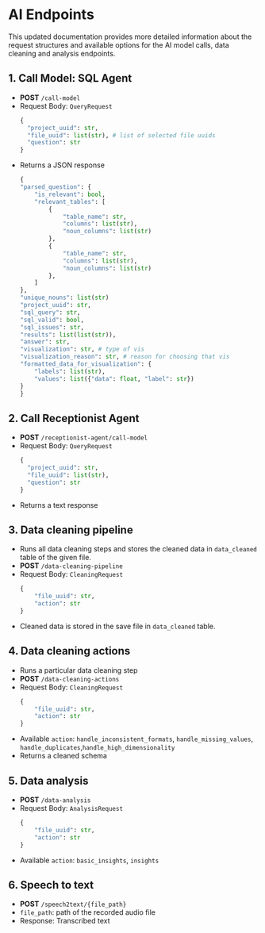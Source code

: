 # AI Endpoints
This updated documentation provides more detailed information about the request structures and available options for the AI model calls, data cleaning and analysis endpoints.

## 1. Call Model: SQL Agent
- **POST** `/call-model`
- Request Body: `QueryRequest`
  ```python
  {
    "project_uuid": str,
    "file_uuid": list(str), # list of selected file uuids
    "question": str
  }
- Returns a JSON response
    ```python
    {
    "parsed_question": {
        "is_relevant": bool,
        "relevant_tables": [
            {
                "table_name": str,
                "columns": list(str),
                "noun_columns": list(str)
            },
            {
                "table_name": str,
                "columns": list(str),
                "noun_columns": list(str)
            },
        ]
    },
    "unique_nouns": list(str)
    "project_uuid": str,
    "sql_query": str,
    "sql_valid": bool, 
    "sql_issues": str,
    "results": list(list(str)),
    "answer": str,
    "visualization": str, # type of vis
    "visualization_reason": str, # reason for choosing that vis
    "formatted_data_for_visualization": {
        "labels": list(str),
        "values": list({"data": float, "label": str})
    }
    }

## 2. Call Receptionist Agent
- **POST** `/receptionist-agent/call-model`
- Request Body: `QueryRequest`
  ```python
  {
    "project_uuid": str,
    "file_uuid": list(str),
    "question": str
  }
- Returns a text response

## 3. Data cleaning pipeline
- Runs all data cleaning steps and stores the cleaned data in `data_cleaned` table of the given file.
- **POST** `/data-cleaning-pipeline`
- Request Body: `CleaningRequest`
    ```python 
    {
        "file_uuid": str, 
        "action": str
    }
- Cleaned data is stored in the save file in `data_cleaned` table.

## 4. Data cleaning actions
- Runs a particular data cleaning step
- **POST** `/data-cleaning-actions`
- Request Body: `CleaningRequest`
    ```python 
    {
        "file_uuid": str, 
        "action": str
    }
- Available `action`: `handle_inconsistent_formats`, `handle_missing_values`, `handle_duplicates`,`handle_high_dimensionality`
- Returns a cleaned schema

## 5. Data analysis
- **POST** `/data-analysis`
- Request Body: `AnalysisRequest`
    ```python 
    {
        "file_uuid": str, 
        "action": str
    }
- Available `action`: `basic_insights`, `insights`

## 6. Speech to text
- **POST** `/speech2text/{file_path}`
- `file_path`: path of the recorded audio file
- Response: Transcribed text